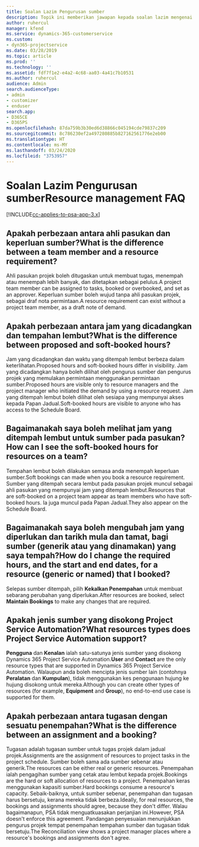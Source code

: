 ```yaml
---
title: Soalan Lazim Pengurusan sumber
description: Topik ini memberikan jawapan kepada soalan lazim mengenai pengurusan sumber.
author: ruhercul
manager: kfend
ms.service: dynamics-365-customerservice
ms.custom:
- dyn365-projectservice
ms.date: 03/28/2019
ms.topic: article
ms.prod: ''
ms.technology: ''
ms.assetid: fdf7f1e2-e4a2-4c68-aa03-4a41c7b10531
ms.author: ruhercul
audience: Admin
search.audienceType:
- admin
- customizer
- enduser
search.app:
- D365CE
- D365PS
ms.openlocfilehash: 87da759b3b30ed6d38866c045194cde79837c209
ms.sourcegitcommit: 8c786230ef2a497280885b827162561776e2eb00
ms.translationtype: HT
ms.contentlocale: ms-MY
ms.lasthandoff: 03/24/2020
ms.locfileid: "3753957"
---
```

# <a name="resource-management-faq"></a><span data-ttu-id="3e029-103">Soalan Lazim Pengurusan sumber</span><span class="sxs-lookup"><span data-stu-id="3e029-103">Resource management FAQ</span></span>

[!INCLUDE[cc-applies-to-psa-app-3.x](../includes/cc-applies-to-psa-app-3x.md)]

## <a name="what-is-the-difference-between-a-team-member-and-a-resource-requirement"></a><span data-ttu-id="3e029-104">Apakah perbezaan antara ahli pasukan dan keperluan sumber?</span><span class="sxs-lookup"><span data-stu-id="3e029-104">What is the difference between a team member and a resource requirement?</span></span>

<span data-ttu-id="3e029-105">Ahli pasukan projek boleh ditugaskan untuk membuat tugas, menempah atau menempah lebih banyak, dan ditetapkan sebagai pelulus.</span><span class="sxs-lookup"><span data-stu-id="3e029-105">A project team member can be assigned to tasks, booked or overbooked, and set as an approver.</span></span> <span data-ttu-id="3e029-106">Keperluan sumber boleh wujud tanpa ahli pasukan projek, sebagai draf nota permintaan.</span><span class="sxs-lookup"><span data-stu-id="3e029-106">A resource requirement can exist without a project team member, as a draft note of demand.</span></span> 

## <a name="what-is-the-difference-between-proposed-and-soft-booked-hours"></a><span data-ttu-id="3e029-107">Apakah perbezaan antara jam yang dicadangkan dan tempahan lembut?</span><span class="sxs-lookup"><span data-stu-id="3e029-107">What is the difference between proposed and soft-booked hours?</span></span>

<span data-ttu-id="3e029-108">Jam yang dicadangkan dan waktu yang ditempah lembut berbeza dalam keterlihatan.</span><span class="sxs-lookup"><span data-stu-id="3e029-108">Proposed hours and soft-booked hours differ in visibility.</span></span> <span data-ttu-id="3e029-109">Jam yang dicadangkan hanya boleh dilihat oleh pengurus sumber dan pengurus projek yang memulakan permintaan menggunakan permintaan sumber.</span><span class="sxs-lookup"><span data-stu-id="3e029-109">Proposed hours are visible only to resource managers and the project manager who initiated the demand by using a resource request.</span></span> <span data-ttu-id="3e029-110">Jam yang ditempah lembut boleh dilihat oleh sesiapa yang mempunyai akses kepada Papan Jadual.</span><span class="sxs-lookup"><span data-stu-id="3e029-110">Soft-booked hours are visible to anyone who has access to the Schedule Board.</span></span>

## <a name="how-can-i-see-the-soft-booked-hours-for-resources-on-a-team"></a><span data-ttu-id="3e029-111">Bagaimanakah saya boleh melihat jam yang ditempah lembut untuk sumber pada pasukan?</span><span class="sxs-lookup"><span data-stu-id="3e029-111">How can I see the soft-booked hours for resources on a team?</span></span>

<span data-ttu-id="3e029-112">Tempahan lembut boleh dilakukan semasa anda menempah keperluan sumber.</span><span class="sxs-lookup"><span data-stu-id="3e029-112">Soft bookings can made when you book a resource requirement.</span></span> <span data-ttu-id="3e029-113">Sumber yang ditempah secara lembut pada pasukan projek muncul sebagai ahli pasukan yang mempunyai jam yang ditempah lembut.</span><span class="sxs-lookup"><span data-stu-id="3e029-113">Resources that are soft-booked on a project team appear as team members who have soft-booked hours.</span></span> <span data-ttu-id="3e029-114">Ia juga muncul pada Papan Jadual.</span><span class="sxs-lookup"><span data-stu-id="3e029-114">They also appear on the Schedule Board.</span></span>

## <a name="how-do-i-change-the-required-hours-and-the-start-and-end-dates-for-a-resource-generic-or-named-that-i-booked"></a><span data-ttu-id="3e029-115">Bagaimanakah saya boleh mengubah jam yang diperlukan dan tarikh mula dan tamat, bagi sumber (generik atau yang dinamakan) yang saya tempah?</span><span class="sxs-lookup"><span data-stu-id="3e029-115">How do I change the required hours, and the start and end dates, for a resource (generic or named) that I booked?</span></span>

<span data-ttu-id="3e029-116">Selepas sumber ditempah, pilih **Kekalkan Penempahan** untuk membuat sebarang perubahan yang diperlukan.</span><span class="sxs-lookup"><span data-stu-id="3e029-116">After resources are booked, select **Maintain Bookings** to make any changes that are required.</span></span>

## <a name="what-resources-types-does-project-service-automation-support"></a><span data-ttu-id="3e029-117">Apakah jenis sumber yang disokong Project Service Automation?</span><span class="sxs-lookup"><span data-stu-id="3e029-117">What resources types does Project Service Automation support?</span></span>

<span data-ttu-id="3e029-118">**Pengguna** dan **Kenalan** ialah satu-satunya jenis sumber yang disokong Dynamics 365 Project Service Automation.</span><span class="sxs-lookup"><span data-stu-id="3e029-118">**User** and **Contact** are the only resource types that are supported in Dynamics 365 Project Service Automation.</span></span> <span data-ttu-id="3e029-119">Walaupun anda boleh mencipta jenis sumber lain (contohnya **Peralatan** dan **Kumpulan**), tidak menggunakan kes penggunaan hujung ke hujung disokong untuk mereka.</span><span class="sxs-lookup"><span data-stu-id="3e029-119">Although you can create other types of resources (for example, **Equipment** and **Group**), no end-to-end use case is supported for them.</span></span>

## <a name="what-is-the-difference-between-an-assignment-and-a-booking"></a><span data-ttu-id="3e029-120">Apakah perbezaan antara tugasan dengan sesuatu penempahan?</span><span class="sxs-lookup"><span data-stu-id="3e029-120">What is the difference between an assignment and a booking?</span></span>

<span data-ttu-id="3e029-121">Tugasan adalah tugasan sumber untuk tugas projek dalam jadual projek.</span><span class="sxs-lookup"><span data-stu-id="3e029-121">Assignments are the assignment of resources to project tasks in the project schedule.</span></span> <span data-ttu-id="3e029-122">Sumber boleh sama ada sumber sebenar atau generik.</span><span class="sxs-lookup"><span data-stu-id="3e029-122">The resources can be either real or generic resources.</span></span> <span data-ttu-id="3e029-123">Penempahan ialah pengagihan sumber yang cetak atau lembut kepada projek.</span><span class="sxs-lookup"><span data-stu-id="3e029-123">Bookings are the hard or soft allocation of resources to a project.</span></span> <span data-ttu-id="3e029-124">Penempahan keras menggunakan kapasiti sumber.</span><span class="sxs-lookup"><span data-stu-id="3e029-124">Hard bookings consume a resource's capacity.</span></span> <span data-ttu-id="3e029-125">Sebaik-baiknya, untuk sumber sebenar, penempahan dan tugasan harus bersetuju, kerana mereka tidak berbeza.</span><span class="sxs-lookup"><span data-stu-id="3e029-125">Ideally, for real resources, the bookings and assignments should agree, because they don't differ.</span></span> <span data-ttu-id="3e029-126">Walau bagaimanapun, PSA tidak menguatkuasakan perjanjian ini.</span><span class="sxs-lookup"><span data-stu-id="3e029-126">However, PSA doesn't enforce this agreement.</span></span> <span data-ttu-id="3e029-127">Pandangan penyesuaian menunjukkan pengurus projek tempat penempahan tempahan sumber dan tugasan tidak bersetuju.</span><span class="sxs-lookup"><span data-stu-id="3e029-127">The Reconciliation view shows a project manager places where a resource's bookings and assignments don't agree.</span></span>
